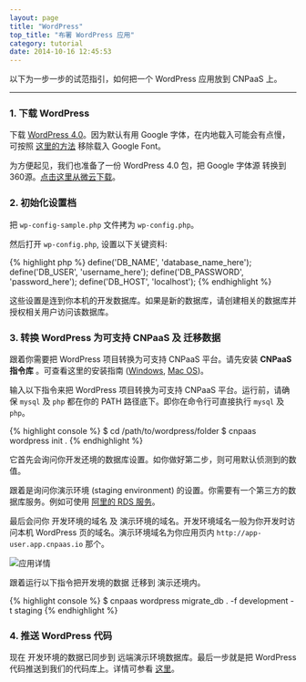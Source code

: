```yaml
---
layout: page
title: "WordPress"
top_title: "布署 WordPress 应用"
category: tutorial
date: 2014-10-16 12:45:53
---
```


以下为一步一步的试范指引，如何把一个 WordPress 应用放到 CNPaaS 上。

---

### 1. 下载 WordPress

下载 [WordPress 4.0](https://wordpress.org/download/)。因为默认有用 Google 字体，在内地载入可能会有点慢，可按照 [这里的方法](http://www.iztwp.com/googleapis2useso.html) 移除载入 Google Font。

为方便起见，我们也准备了一份 WordPress 4.0 包，把 Google 字体源 转换到 360源。[点击这里从微云下载](http://url.cn/RpUGsZ)。

### 2. 初始化设置档

把 `wp-config-sample.php` 文件拷为 `wp-config.php`。

然后打开 `wp-config.php`, 设置以下关键资料:

{% highlight php %}
define('DB_NAME', 'database_name_here');
define('DB_USER', 'username_here');
define('DB_PASSWORD', 'password_here');
define('DB_HOST', 'localhost');
{% endhighlight %}

这些设置是连到你本机的开发数据库。如果是新的数据库，请创建相关的数据库并授权相关用户访问该数据库。

### 3. 转换 WordPress 为可支持 CNPaaS 及 迁移数据

跟着你需要把 WordPress 项目转换为可支持 CNPaaS 平台。请先安装 **CNPaaS 指令库** 。可查看这里的安装指南 ([Windows]({{site.url}}/installation/windows.html#cnpaas_cli), [Mac OS]({{site.url}}/installation/macos.html#cnpaas_cli))。

输入以下指令来把 WordPress 项目转换为可支持 CNPaaS 平台。运行前，请确保 `mysql` 及 `php` 都在你的 PATH 路径底下。即你在命令行可直接执行 `mysql` 及 `php`。

{% highlight console %}
$ cd /path/to/wordpress/folder
$ cnpaas wordpress init .
{% endhighlight %}

它首先会询问你开发还境的数据库设置。如你做好第二步，则可用默认侦测到的数值。

跟着是询问你演示环境 (staging environment) 的设置。你需要有一个第三方的数据库服务。例如可使用 [阿里的 RDS 服务](http://www.aliyun.com/product/rds/)。

最后会问你 开发环境的域名 及 演示环境的域名。开发环境域名一般为你开发时访问本机 WordPress 页的域名。演示环境域名为你应用页内 `http://app-user.app.cnpaas.io` 那个。

<img class="embeddable" src="{{site.url}}/images/php/01-app-details.png" alt="应用详情" title="应用详情"></img>

跟着运行以下指令把开发境的数据 迁移到 演示还境内。

{% highlight console %}
$ cnpaas wordpress migrate_db . -f development -t staging
{% endhighlight %}

### 4. 推送 WordPress 代码

现在 开发环境的数据已同步到 远端演示环境数据库。最后一步就是把 WordPress 代码推送到我们的代码库上。详情可参看 [这里]({{site.url}}/usage/php.html)。
